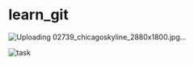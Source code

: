 # learn_git

![Uploading 02739_chicagoskyline_2880x1800.jpg…]()

![task](https://github.com/mohamedAlaa-CS/learn-git/assets/128901870/a5db750e-4821-4a10-92bd-0d177b69de25)
